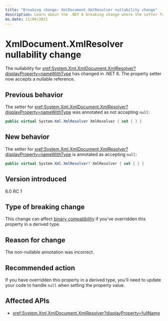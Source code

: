 ```yaml
---
title: "Breaking change: XmlDocument.XmlResolver nullability change"
description: Learn about the .NET 6 breaking change where the setter for XmlDocument.XmlResolver was made nullable.
ms.date: 11/04/2021
---
```

# XmlDocument.XmlResolver nullability change

The nullability for <xref:System.Xml.XmlDocument.XmlResolver?displayProperty=nameWithType> has changed in .NET 6. The property setter now accepts a nullable reference.

## Previous behavior

The setter for <xref:System.Xml.XmlDocument.XmlResolver?displayProperty=nameWithType> was annotated as not accepting `null`:

```csharp
public virtual System.Xml.XmlResolver XmlResolver { set { } }
```

## New behavior

The setter for <xref:System.Xml.XmlDocument.XmlResolver?displayProperty=nameWithType> is annotated as accepting `null`:

```csharp
public virtual System.Xml.XmlResolver? XmlResolver { set { } }
```

## Version introduced

6.0 RC 1

## Type of breaking change

This change can affect [binary compatibility](../../categories.md#binary-compatibility) if you've overridden this property in a derived type.

## Reason for change

The non-nullable annotation was incorrect.

## Recommended action

If you have overridden this property in a derived type, you'll need to update your code to handle `null` when setting the property value.

## Affected APIs

- <xref:System.Xml.XmlDocument.XmlResolver?displayProperty=fullName>
